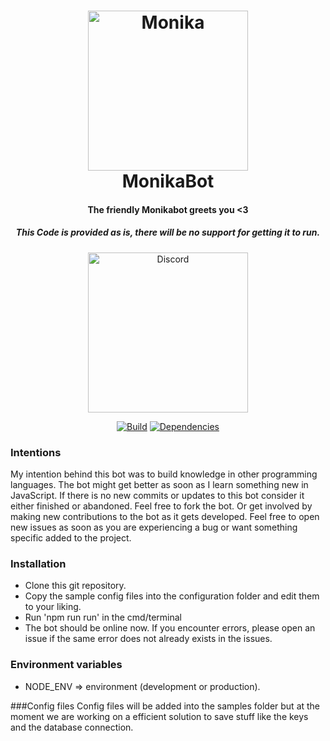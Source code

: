 <h1 align="center">
    <a href="https://discord.gg/JtFFkzk"><img src="http://lolisafe.monikabot.moe/7QSiVpxGnfzLDjoC5PDD4DO26KIva6WI.png" width="256px" alt="Monika"></a>
  <br>
    MonikaBot
  <br>
 </h1>
<h4 align="center">The friendly Monikabot greets you <3</h4>
<h5 align="center">This Code is provided as is, there will be no support for getting it to run.</h5>
  <p align="center">
      <a href="https://discord.gg/JtFFkzk" target="_blank"><img src="https://discordapp.com/assets/fc0b01fe10a0b8c602fb0106d8189d9b.png" width="256px" alt="Discord"></a>
  </p>
  <p align="center">
  <a href="https://travis-ci.org/Emdix/MonikaBot" target="_blank"><img src="https://travis-ci.org/Emdix/MonikaBot.svg?branch=master" alt="Build"></a>
  <a href="https://david-dm.org/emdix/monikabot" target="_blank"><img src="https://david-dm.org/emdix/monikabot/status.png" alt="Dependencies"></a>
  </p>

### Intentions
My intention behind this bot was to build knowledge in other programming 
languages. The bot might get better as soon as I learn something new in JavaScript.
If there is no new commits or updates to this bot consider it either finished
or abandoned. Feel free to fork the bot.
Or get involved by making new contributions to the bot as it gets developed.
Feel free to open new issues as soon as you are experiencing a bug or want something specific added to the project.

### Installation
* Clone this git repository.
* Copy the sample config files into the configuration folder and edit them to your liking.
* Run 'npm run run' in the cmd/terminal
* The bot should be online now. If you encounter errors, please open an issue if the same error does not already exists in the issues.

### Environment variables
* NODE_ENV => environment (development or production).

###Config files
Config files will be added into the samples folder but at the moment we are working on a efficient solution to save
stuff like the keys and the database connection.
